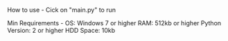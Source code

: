 How to use - 
Cick on "main.py" to run

Min Requirements - 
OS: Windows 7 or higher
RAM: 512kb or higher
Python Version: 2 or higher
HDD Space: 10kb
